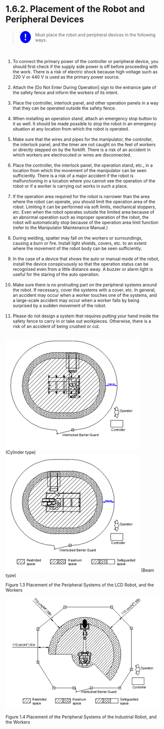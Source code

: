 ﻿# 1.6.2. Placement of the Robot and Peripheral Devices

<blockquote>
<table border="0">
    <thead>
        <tr>
            <td>
            <div align="center">
              <img src="../../_assets/강제표시.png" width = 40 height = 40>
            </div>
            </td>
            <td colspan="4">Must place the robot and peripheral devices in the following ways.</td>
        </tr>
    </thead>
</table>  
</blockquote><br>



<ol style="list-style-type:decimal" start="1">
<li>To connect the primary power of the controller or peripheral device, you should first check if the supply side power is off before proceeding with the work. There is a risk of electric shock because high voltage such as 220 V or 440 V is used as the primary power source. 
 </li><br>
    <li>
Attach the [Do Not Enter During Operation] sign to the entrance gate of the safety fence and inform the workers of its intent. 
 </li><br>
    <li>
Place the controller, interlock panel, and other operation panels in a way that they can be operated outside the safety fence. 
 </li><br>
    <li>
When installing an operation stand, attach an emergency stop button to it as well. It should be made possible to stop the robot in an emergency situation at any location from which the robot is operated. 
 </li><br>
    <li>
Make sure that the wires and pipes for the manipulator, the controller, the interlock panel, and the timer are not caught on the feet of workers or directly stepped on by the forklift. There is a risk of an accident in which workers are electrocuted or wires are disconnected. 
 </li><br>
    <li>
Place the controller, the interlock panel, the operation stand, etc., in a location from which the movement of the manipulator can be seen sufficiently. There is a risk of a major accident if the robot is malfunctioning in a location where you cannot see the operation of the robot or if a worker is carrying out works in such a place.
 </li><br>
    <li>
If the operation area required for the robot is narrower than the area where the robot can operate, you should limit the operation area of the robot. Limiting it can be performed via soft limits, mechanical stoppers, etc. Even when the robot operates outside the limited area because of an abnormal operation such as improper operation of the robot, the robot will automatically stop because of the operation area limit function (refer to the Manipulator Maintenance Manual.) 
 </li><br>
    <li>
During welding, spatter may fall on the workers or surroundings, causing a burn or fire. Install light shields, covers, etc. to an extent where the movement of the robot body can be seen sufficiently. 
 </li><br>
    <li>
In the case of a device that shows the auto or manual mode of the robot, install the device conspicuously so that the operation status can be recognized even from a little distance away. A buzzer or alarm light is useful for the staring of the auto operation. 
 </li><br>
    <li>
Make sure there is no protruding part on the peripheral systems around the robot. If necessary, cover the systems with a cover, etc. In general, an accident may occur when a worker touches one of the systems, and a large-scale accident may occur when a worker falls by being surprised by a sudden movement of the robot. 
 </li><br>
    <li>
Please do not design a system that requires putting your hand inside the safety fence to carry in or take out workpieces. Otherwise, there is a risk of an accident of being crushed or cut. 
</li><br>
</ol>



![](../../_assets/그림_1.3_LCD용로봇주변장치와_작업자의배치_원통형.png)
(Cylinder type)
![](../../_assets/그림_1.3_LCD용로봇주변장치와_작업자의배치_빔형.png)
(Beam type)


Figure 1.3 Placement of the Peripheral Systems of the LCD Robot, and the Workers


![](../../_assets/그림_1.4_산업로봇주변장치와_작업자의배치.png)

Figure 1.4 Placement of the Peripheral Systems of the Industrial Robot, and the Workers